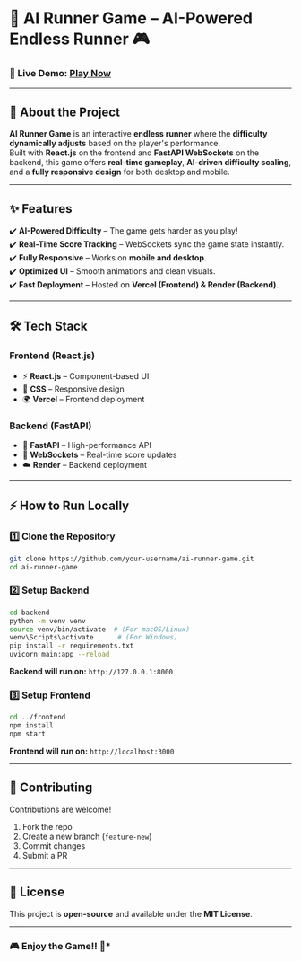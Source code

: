 # 🚀 AI Runner Game – AI-Powered Endless Runner 🎮



### **🔹 Live Demo:** [Play Now](https://ai-runner-game.vercel.app/)  

---

## **📌 About the Project**
**AI Runner Game** is an interactive **endless runner** where the **difficulty dynamically adjusts** based on the player's performance.  
Built with **React.js** on the frontend and **FastAPI WebSockets** on the backend, this game offers **real-time gameplay**, **AI-driven difficulty scaling**, and a **fully responsive design** for both desktop and mobile.

---

## **✨ Features**
✔️ **AI-Powered Difficulty** – The game gets harder as you play!  
✔️ **Real-Time Score Tracking** – WebSockets sync the game state instantly.  
✔️ **Fully Responsive** – Works on **mobile and desktop**.  
✔️ **Optimized UI** – Smooth animations and clean visuals.  
✔️ **Fast Deployment** – Hosted on **Vercel (Frontend) & Render (Backend)**.  

---

## **🛠 Tech Stack**
### **Frontend (React.js)**
- ⚡ **React.js** – Component-based UI
- 🎨 **CSS** – Responsive design
- 🌍 **Vercel** – Frontend deployment

### **Backend (FastAPI)**
- 🚀 **FastAPI** – High-performance API
- 🔗 **WebSockets** – Real-time score updates
- ☁️ **Render** – Backend deployment  

---

## **⚡ How to Run Locally**
### **1️⃣ Clone the Repository**
```sh
git clone https://github.com/your-username/ai-runner-game.git
cd ai-runner-game
```

### **2️⃣ Setup Backend**
```sh
cd backend
python -m venv venv
source venv/bin/activate  # (For macOS/Linux)
venv\Scripts\activate      # (For Windows)
pip install -r requirements.txt
uvicorn main:app --reload
```
**Backend will run on:** `http://127.0.0.1:8000`

### **3️⃣ Setup Frontend**
```sh
cd ../frontend
npm install
npm start
```
**Frontend will run on:** `http://localhost:3000`

---

## **🤝 Contributing**
Contributions are welcome!  
1. Fork the repo  
2. Create a new branch (`feature-new`)  
3. Commit changes  
4. Submit a PR 

---

## **📜 License**
This project is **open-source** and available under the **MIT License**.

---

### 🎮 **Enjoy the Game!!** 🚀*


